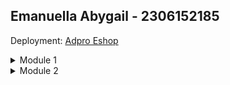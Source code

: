## Emanuella Abygail - 2306152185

Deployment: [Adpro Eshop](https://adpro-emanuellaabygail.koyeb.app/)
<details>
<summary>Module 1</summary>

## Reflection 1
### Clean and Secure Coding Principles Implemented
1. **Penamaan yang Bermakna**: 
   - Menggunakan nama kelas yang deskriptif seperi `ProductController`, `ProductService`, ataupun `ProductRepository`
   - Nama method yang digunakan jelas menyampaikan tujuannya seperti `createProduct` untuk membuat sebuah product
2. **Prinsip Single Responsibility**:
   Setiap kelas memiliki tanggung jawab spesifik:
   - Controller menangani permintaan HTTP dan routing
   - Service mengelola logika bisnis
   - Repository menangani penyimpanan data
3. **Konsistensi dalam Format Penulisan Kode**:

Indentasi yang rapi, penggunaan spasi yang konsisten, dan pemisahan logika yang jelas meningkatkan keterbacaan kode.
4. **Penggunaan UUID**:

   Untuk mencegah percobaan berkali-kali ataupun tebakan untuk ID product, penggunaan UUID membantu membuat program lebih aman.

## Reflection 2

1. **Unit Test**

    - Setelah menulis unit test, saya merasa bahwa unit test memudahkan saya untuk memastikan setiap komponen dapat berfungsi sesuai dengan yang seharusnya. Dalam penulisan unit test, kita dipaksa untuk memikirkan segala skenario yang dapat terjadi untuk memastikan fungsi berjalan dengan baik.
    - Jumlah unit test yang ideal bergantung pada fungsi yang akan diuji. Unit test yang dibuat harus menguji masing-masing fungsi, mencakup kasus positif dan negatif, menguji *edge cases*, dan memastikan semua alur yang mungkin sudah benar.
    - Code coverage mengukur berapa banyak dari kode yang sudah ter-*cover*, tetapi code coverage 100% tidak berarti program tidak memiliki bug. Code coverage hanya mengukur jalur kode yang dieksekusi, bukan logika bisnis. Code coverage tidak menguji interaksi antarkomponen, edge cases yang mungkin tidak terpikirkan, dan performa serta keamanan kode.

2. **Functional Test**

    - Jika kita membuat functional test baru dengan setup yang sama, terdapat pelanggaran prinsip clean coding yang terjadi, di antaranya:
        - *Code Duplication* karena *setup procedures* dan *instance variables* yang sama diulangi, melanggar prinsip DRY (*Don't Repeat Yourself*), dan mempersulit maintanance
        - *Lack of Inheritance* karena setup yang sama menandakan ada behavior abstrak yang bisa diturunkan sehingga membuat functional test baru menghilangkan kesempatan untuk inheritance dan reusability
    - Permasalahan yang ditimbulkan dari dibuatnya functional test baru adalah sebagai berikut
        - *Mantainability* yang terhambat karena jika ada perubahan, banyak yang harus diubah, meningkatkan risiko *human error*, dan memperlambat proses pengembangan.
        - *Readability*, kode berulang membuat test lebih panjang sehingga sulit untuk membedakan bagian yang unik dari setiap test.
        - *Scalability* karena sulit menambah test baru karena harus menduplikasi (*copy-paste*) setup dan tidak efisien dalam pengembangan jangka panjang
    - Untuk memperbaiki hal ini, kita dapat membuat base test class, meng-*extend* base class, kemudian menambahkan *utility methods* sesuai dengan fungsi yang akan ditest. Dengan begitu, setup code hanya ada di satu tempat, program lebih mudah dimaintain, test bisa fokus pada logika yang spesifik, serta *utility methods* dapat digunakan berulang (*reusable*)

</details>

<details>
<summary>Module 2</summary>

## Reflection
1. **Code Quality Issues and Fixing Strategies**
   - *Removing unnecessary method*. Pada ProductRepositoryTest.java, terdapat dua unit test yang melakukan hal yang sama. Hal tersebut seharusnya tidak boleh terjadi karena unit test seharusnya *meaningful*. Oleh karena itu, saya menghapus salah satu dari unit test tersebut.
   - *Removing unused import*. Pada salah satu file unit test, terdapat import yang tidak digunakan. Hal tersebut akan "mengotori" kode sehingga harus dihapus.
   - *Adding comment in empty method*. Pada unit test, terdapat method `setUp()` yang kosong karena unit test tersebut tidak memerlukan proses set up. Agar tidak terjadi kesalahpahaman di kemudian hari, perlu ditambahkan komentar yang menjelaskan bahwa method tersebut memang dibiarkan kosong.
2. **Continuous Integration and Continuous Deployment**
    
    Ya. Menurut saya, implementasi yang telah saya lakukan saat ini telah sesuai dengan definisi dan ketentuan dari *Continuous Integration and Continuous Deployment*. 
   - *Continuous Integration* berarti setiap perubahan pada kode terintegrasi dan akan diuji oleh *automated build script*. Hal ini telah diimplementasikan dengan cara membuat workflow `ci.yml` yang menjalankan unit test, `scorecard.yml` yang melakukan pengecekan keamanan dengan OSSF, dan `sonarcloud.yml` yang melakukan pemeriksaan kode melalui SonarCloud. Setiap terjadi perubahan pada kode dan perubahan tersebut di-*push*, ketiga workflows tersebut akan berjalan untuk melakukan pengecekan kode.
   - *Continuous Deployment* berarti setiap perubahan pada kode akan di-*deploy* secara langsung. Hal ini sudah diimplementasikan melalui PaaS Koyeb. Dengan menggunakan Koyeb, setiap perubahan yang di-*push* akan langsung dideploy ke web.
</details>
